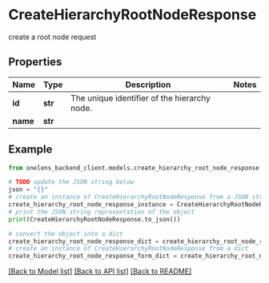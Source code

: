# CreateHierarchyRootNodeResponse

create a root node request

## Properties

Name | Type | Description | Notes
------------ | ------------- | ------------- | -------------
**id** | **str** | The unique identifier of the hierarchy node. | 
**name** | **str** |  | 

## Example

```python
from onelens_backend_client.models.create_hierarchy_root_node_response import CreateHierarchyRootNodeResponse

# TODO update the JSON string below
json = "{}"
# create an instance of CreateHierarchyRootNodeResponse from a JSON string
create_hierarchy_root_node_response_instance = CreateHierarchyRootNodeResponse.from_json(json)
# print the JSON string representation of the object
print(CreateHierarchyRootNodeResponse.to_json())

# convert the object into a dict
create_hierarchy_root_node_response_dict = create_hierarchy_root_node_response_instance.to_dict()
# create an instance of CreateHierarchyRootNodeResponse from a dict
create_hierarchy_root_node_response_form_dict = create_hierarchy_root_node_response.from_dict(create_hierarchy_root_node_response_dict)
```
[[Back to Model list]](../README.md#documentation-for-models) [[Back to API list]](../README.md#documentation-for-api-endpoints) [[Back to README]](../README.md)


